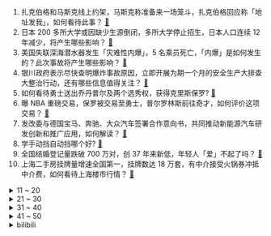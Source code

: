 1. 扎克伯格和马斯克线上约架，马斯克称准备来一场笼斗，扎克伯格回应称「地址发我」，如何看待此事？ [:link:](https://www.zhihu.com/question/608012861)
2. 日本 200 多所大学或因缺少生源倒闭，多所大学停止招生，日本人口连续 12 年减少，将产生哪些影响？ [:link:](https://www.zhihu.com/question/607979062)
3. 美国失联深海潜水器发生「灾难性内爆」，5 名乘员死亡，「内爆」是如何发生的？此次事故将产生哪些影响？ [:link:](https://www.zhihu.com/question/608085455)
4. 银川政府表示尽快查明爆炸事故原因，立即开展为期一个月的安全生产大排查大整治行动，还有哪些信息值得关注？ [:link:](https://www.zhihu.com/question/608017964)
5. 如何看待勇士送出乔丹普尔及两个选秀权，获得克里斯保罗? [:link:](https://www.zhihu.com/question/608073408)
6. 曝 NBA 重磅交易，保罗被交易至勇士，普尔罗林斯前往奇才，如何评价这项交易？ [:link:](https://www.zhihu.com/question/608085587)
7. 发改委与德国宝马、奔驰、大众汽车签署合作意向书，共同推动新能源汽车研发创新和推广应用，如何解读？ [:link:](https://www.zhihu.com/question/607897726)
8. 学手动挡自动挡哪个好? [:link:](https://www.zhihu.com/question/607396717)
9. 全国结婚登记量跌破 700 万对，创 37 年来新低，年轻人「爱」不起了吗？ [:link:](https://www.zhihu.com/question/607996046)
10. 上海二手房挂牌量增速全国第一，挂牌数达 18 万套，有中介接受火锅券冲抵中介费，如何看待上海楼市行情？ [:link:](https://www.zhihu.com/question/607907674)
<details>
<summary>11 ~ 20</summary>

11. 一个村超都搞得有声有色，为啥中国足球人人唾弃，真的是规则出了问题？ [:link:](https://www.zhihu.com/question/606948461)
12. 在一般国外名字翻译过来都冠以中国姓的前提下为什么《鲁滨逊漂流记》里“星期五”不翻译为“周五”呢？ [:link:](https://www.zhihu.com/question/590522506)
13. 如何评价《英雄联盟》新英雄「百裂冥犬」纳亚菲利？ [:link:](https://www.zhihu.com/question/607827052)
14. 美国五角大楼将对乌军援的记账错误金额提高至 62 亿美元，透露了哪些信息？ [:link:](https://www.zhihu.com/question/607781134)
15. 如何评价周润发在电影《别叫我「赌神」》中的表现？ [:link:](https://www.zhihu.com/question/607674958)
16. 2023 LPL 夏季赛 Uzi 不敌老东家，RNG 2:0 击败 EDG，如何评价这场比赛？ [:link:](https://www.zhihu.com/question/608001150)
17. U17 亚洲杯小组赛中国 0:3 沙特，1 平 2 负小组垫底出局，如何评价中国队亚洲杯上的表现？ [:link:](https://www.zhihu.com/question/608014216)
18. 现在还有没感染新冠的吗？你们怎么做到的？ [:link:](https://www.zhihu.com/question/576527176)
19. 美海岸警卫队炮舰过航台湾海峡，中国海警舰艇对其全程跟监警戒，还有哪些信息值得关注？ [:link:](https://www.zhihu.com/question/607981759)
20. 自曝「在马尔代夫遭性侵」中国女生称「已致函马尔代夫总统求助」，此前称当地警方不作为，如何看待事件发展？ [:link:](https://www.zhihu.com/question/607809339)
</details>
<details>
<summary>21 ~ 30</summary>

21. iPhone电池健康看80和100有什么区别？ [:link:](https://www.zhihu.com/question/569965047)
22. 如何评价悬疑电影《消失的她》？值得到电影院看吗？ [:link:](https://www.zhihu.com/question/607961545)
23. 校招中的“熟悉linux操作系统”一般是指达到什么程度？ [:link:](https://www.zhihu.com/question/517101428)
24. 《黑客帝国》为什么最后是尼欧赢了？ [:link:](https://www.zhihu.com/question/45125535)
25. 离岸人民币兑美元跌破 7.20，续创去年 11 月以来新低，近期汇率下跌原因有哪些？未来走势如何？ [:link:](https://www.zhihu.com/question/607789906)
26. 以现在的社会形势走向，选什么专业好？ [:link:](https://www.zhihu.com/question/579628716)
27. 科技改变生活，日常生活中有哪些高科技好物能够帮助父母轻松带娃？ [:link:](https://www.zhihu.com/question/606792821)
28. 有哪些带地名的古诗词？ [:link:](https://www.zhihu.com/question/607509869)
29. 友谊赛德国 0:2 不敌哥伦比亚，连续 4 场不胜，夸德拉多点射破门，如何评价本场比赛？ [:link:](https://www.zhihu.com/question/607787409)
30. 古时候老虎多到什么程度？ [:link:](https://www.zhihu.com/question/284091530)
</details>
<details>
<summary>31 ~ 40</summary>

31. 想去外企，如何这几个月时间里面提高自己的英语口语能力？ [:link:](https://www.zhihu.com/question/347366122)
32. 上司明确告诉你，他短期没有工作安排给我，也不会开掉我，该怎么办？ [:link:](https://www.zhihu.com/question/604903596)
33. 2023 LPL 夏季赛 EDG 2:0 击败 AL，如何评价这场比赛？ [:link:](https://www.zhihu.com/question/607809558)
34. 作为家长，怎样更好地利用人工智能产品给孩子进行科学、趣味性强的知识启蒙？ [:link:](https://www.zhihu.com/question/606792869)
35. 作为悬疑片《消失的她》剧情设置怎么样？有哪些让你印象深刻的剧情点？ [:link:](https://www.zhihu.com/question/572197325)
36. 为什么网友不满意《庆余年 2》叶灵儿演员换成金晨？原著中叶灵儿的人设如何？ [:link:](https://www.zhihu.com/question/607597903)
37. 想七月初去云南旅游，去过的朋友们觉得云南值得去吗? [:link:](https://www.zhihu.com/question/605464438)
38. 如何评价周润发主演的电影《别叫我「赌神」》？ [:link:](https://www.zhihu.com/question/607437807)
39. 高考完想学习化妆，应该怎么开始？ [:link:](https://www.zhihu.com/question/606636321)
40. 10-20万，哪些车能开10年以上？ [:link:](https://www.zhihu.com/question/603848140)
</details>
<details>
<summary>41 ~ 50</summary>

41. 华为据悉要求日本通信相关企业支付专利费，称「正与近 30 家公司交涉」，哪些信息值得关注？ [:link:](https://www.zhihu.com/question/607422132)
42. 高考真的是一考定终身吗？ [:link:](https://www.zhihu.com/question/599391218)
43. 《三体》中，为什么叶文洁将提示讲给罗辑而不是汪淼? [:link:](https://www.zhihu.com/question/377929748)
44. 米哈游最终会是T0游戏公司吗? [:link:](https://www.zhihu.com/question/585107694)
45. 如何评价电影《消失的她》中朱一龙饰演的何非？ [:link:](https://www.zhihu.com/question/607263386)
46. 报告显示，二手房交易已转变为买方市场，发生这一转变的原因有哪些？将由此产生哪些影响？ [:link:](https://www.zhihu.com/question/607774367)
47. 2023 高考你估了多少分？对自己的成绩是否满意？ [:link:](https://www.zhihu.com/question/606554020)
48. 杭州一传统机械类上市企业月薪一万二半年只招到两人，传统制造业是否存在招工困境？为何出现这一现象？ [:link:](https://www.zhihu.com/question/607607659)
49. 越来越多青年「藤校」毕业后选择做留学中介，如何看待这一选择？这背后反映出了当代年轻人的什么心理？ [:link:](https://www.zhihu.com/question/607635815)
50. 《变形金刚》、《闪电侠》、《疯狂元素城》等轮番上映，然而票房表现疲软，可能有哪些原因？ [:link:](https://www.zhihu.com/question/607601929)
</details><details>
<summary>bilibili</summary>

</details>